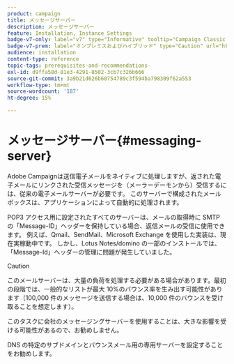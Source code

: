 ```yaml
---
product: campaign
title: メッセージサーバー
description: メッセージサーバー
feature: Installation, Instance Settings
badge-v7-only: label="v7" type="Informative" tooltip="Campaign Classic v7 にのみ適用されます"
badge-v7-prem: label="オンプレミスおよびハイブリッド" type="Caution" url="https://experienceleague.adobe.com/docs/campaign-classic/using/installing-campaign-classic/architecture-and-hosting-models/hosting-models-lp/hosting-models.html?lang=ja" tooltip="オンプレミスデプロイメントとハイブリッドデプロイメントにのみ適用されます"
audience: installation
content-type: reference
topic-tags: prerequisites-and-recommendations-
exl-id: d9ffa58d-81e3-4291-8502-3cb7c326b666
source-git-commit: 3a9b21d626b60754789c3f594ba798309f62a553
workflow-type: tm+mt
source-wordcount: '187'
ht-degree: 15%

---
```


# メッセージサーバー{#messaging-server}



Adobe Campaignは送信電子メールをネイティブに処理しますが、返された電子メールにリンクされた受信メッセージを（メーラーデーモンから）受信するには、従来の電子メールサーバーが必要です。 このサーバーで構成されたメールボックスは、アプリケーションによって自動的に処理されます。

POP3 アクセス用に設定されたすべてのサーバーは、メールの取得時に SMTP の「Message-ID」ヘッダーを保持している場合、返信メールの受信に使用できます。 例えば、Qmail、SendMail、Microsoft Exchange を使用した実装は、現在実稼動中です。 しかし、Lotus Notes/domino の一部のインストールでは、「Message-Id」ヘッダーの管理に問題が発生していました。

>[!CAUTION]
>
>このメールサーバーは、大量の負荷を処理する必要がある場合があります。最初の段階では、一般的なリストが最大 10%のバウンス率を生み出す可能性があります（100,000 件のメッセージを送信する場合は、10,000 件のバウンスを受け取ることを想定します）。
>
>このタスクに会社のメッセージングサーバーを使用することは、大きな影響を受ける可能性があるので、お勧めしません。
>
>DNS の特定のサブドメインとバウンスメール用の専用サーバーを設定することをお勧めします。
